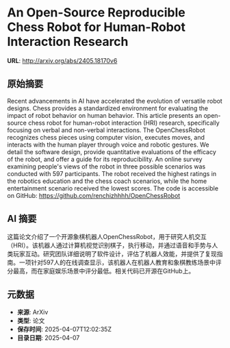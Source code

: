 # An Open-Source Reproducible Chess Robot for Human-Robot Interaction Research

**URL**: http://arxiv.org/abs/2405.18170v6

## 原始摘要

Recent advancements in AI have accelerated the evolution of versatile robot
designs. Chess provides a standardized environment for evaluating the impact of
robot behavior on human behavior. This article presents an open-source chess
robot for human-robot interaction (HRI) research, specifically focusing on
verbal and non-verbal interactions. The OpenChessRobot recognizes chess pieces
using computer vision, executes moves, and interacts with the human player
through voice and robotic gestures. We detail the software design, provide
quantitative evaluations of the efficacy of the robot, and offer a guide for
its reproducibility. An online survey examining people's views of the robot in
three possible scenarios was conducted with 597 participants. The robot
received the highest ratings in the robotics education and the chess coach
scenarios, while the home entertainment scenario received the lowest scores.
The code is accessible on GitHub: https://github.com/renchizhhhh/OpenChessRobot


## AI 摘要

这篇论文介绍了一个开源象棋机器人OpenChessRobot，用于研究人机交互（HRI）。该机器人通过计算机视觉识别棋子，执行移动，并通过语音和手势与人类玩家互动。研究团队详细说明了软件设计，评估了机器人效能，并提供了复现指南。一项针对597人的在线调查显示，该机器人在机器人教育和象棋教练场景中评分最高，而在家庭娱乐场景中评分最低。相关代码已开源在GitHub上。

## 元数据

- **来源**: ArXiv
- **类型**: 论文
- **保存时间**: 2025-04-07T12:02:35Z
- **目录日期**: 2025-04-07
